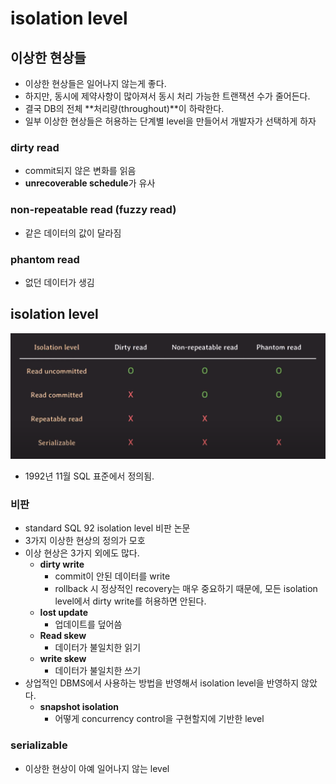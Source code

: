 # isolation level

## 이상한 현상들

- 이상한 현상들은 일어나지 않는게 좋다.
- 하지만, 동시에 제약사항이 많아져서 동시 처리 가능한 트랜잭션 수가 줄어든다.
- 결국 DB의 전체 **처리량(throughout)**이 하락한다.
- 일부 이상한 현상들은 허용하는 단계별 level을 만들어서 개발자가 선택하게 하자

### dirty read

- commit되지 않은 변화를 읽음
- **unrecoverable schedule**가 유사

### non-repeatable read (fuzzy read)

- 같은 데이터의 값이 달라짐

### phantom read

- 없던 데이터가 생김

## isolation level

![isolationlevel](../../Images/DB/isolationLevel.png)

- 1992년 11월 SQL 표준에서 정의됨.

### 비판

- standard SQL 92 isolation level 비판 논문
- 3가지 이상한 현상의 정의가 모호
- 이상 현상은 3가지 외에도 많다.
  - **dirty write**
    - commit이 안된 데이터를 write
    - rollback 시 정상적인 recovery는 매우 중요하기 때문에, 모든 isolation level에서 dirty write를 허용하면 안된다.
  - **lost update**
    - 업데이트를 덮어씀
  - **Read skew**
    - 데이터가 불일치한 읽기
  - **write skew**
    - 데이터가 불일치한 쓰기
- 상업적인 DBMS에서 사용하는 방법을 반영해서 isolation level을 반영하지 않았다.
  - **snapshot isolation**
    - 어떻게 concurrency control을 구현할지에 기반한 level

### serializable

- 이상한 현상이 아예 일어나지 않는 level
